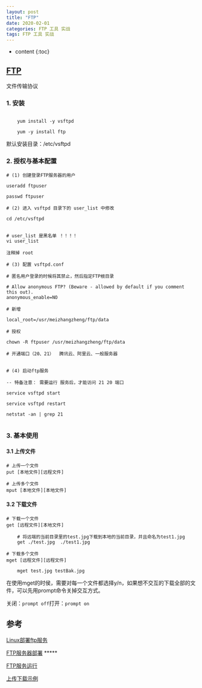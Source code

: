 ```yaml
---
layout: post
title: "FTP"
date: 2020-02-01
categories: FTP 工具 实战
tags: FTP 工具 实战
---
```


* content
{:toc}

## [FTP](https://baike.baidu.com/item/FTP%E5%8D%8F%E8%AE%AE/7651119?fr=aladdin)

文件传输协议


### 1. 安装

```shell

	yum install -y vsftpd

	yum -y install ftp

```

默认安装目录：/etc/vsftpd

### 2. 授权与基本配置

```
# (1) 创建登录FTP服务器的用户

useradd ftpuser

passwd ftpuser

# (2) 进入 vsftpd 目录下的 user_list 中修改

cd /etc/vsftpd


# user_list 是黑名单 ！！！！
vi user_list

注释掉 root

# (3) 配置 vsftpd.conf

# 匿名用户登录的时候将其禁止，然后指定FTP根目录

# Allow anonymous FTP? (Beware - allowed by default if you comment this out).
anonymous_enable=NO

# 新增

local_root=/usr/meizhangzheng/ftp/data

# 授权

chown -R ftpuser /usr/meizhangzheng/ftp/data

# 开通端口（20、21）  腾讯云、阿里云、一般服务器


# (4) 启动ftp服务

-- 特备注意： 需要运行 服务后，才能访问 21 20 端口

service vsftpd start

service vsftpd restart

netstat -an | grep 21


```

### 3. 基本使用

#### 3.1 上传文件

```shell
# 上传一个文件
put [本地文件][远程文件]

# 上传多个文件
mput [本地文件][本地文件]

```

#### 3.2 下载文件

```shell
# 下载一个文件
get [远程文件][本地文件]

	# 将远端的当前目录里的test.jpg下载到本地的当前目录，并且命名为test1.jpg
	get ./test.jpg  ./test1.jpg

# 下载多个文件
mget [远程文件][远程文件]

	mget test.jpg testBak.jpg
```

在使用mget的时侯，需要对每一个文件都选择y/n，如果想不交互的下载全部的文件，可以先用prompt命令关掉交互方式。

关闭：`prompt off`打开：`prompt on`



## 参考

[Linux部署ftp服务](https://www.cnblogs.com/Wang352051443/p/9805980.html)

[FTP服务器部署](https://www.cnblogs.com/renyz/p/11240438.html)  *****

[FTP服务运行](https://www.cnblogs.com/cqlb/p/9510214.html)

[上传下载示例](https://blog.csdn.net/qq_37757355/article/details/128548661)